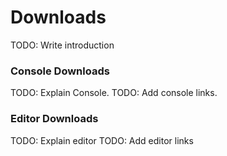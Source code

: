 # Downloads

TODO: Write introduction

### Console Downloads

TODO: Explain Console.
TODO: Add console links.

### Editor Downloads

TODO: Explain editor
TODO: Add editor links
